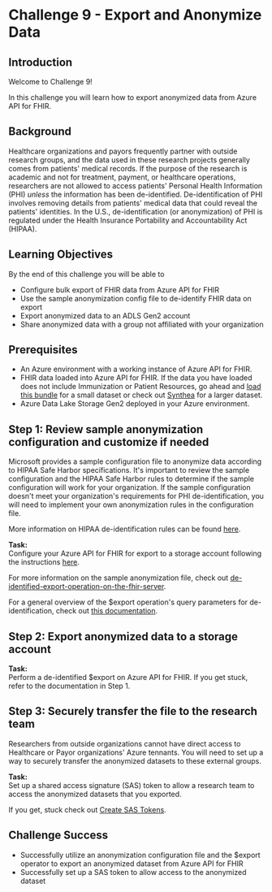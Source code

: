 # Challenge 9 - Export and Anonymize Data
## Introduction

Welcome to Challenge 9!

In this challenge you will learn how to export anonymized data from Azure API for FHIR.

## Background

Healthcare organizations and payors frequently partner with outside research groups, and the data used in these research projects generally comes from patients' medical records. If the purpose of the research is academic and not for treatment, payment, or healthcare operations, researchers are not allowed to access patients' Personal Health Information (PHI) *unless* the information has been de-identified. De-identification of PHI involves removing details from patients' medical data that could reveal the patients' identities. In the U.S., de-identification (or anonymization) of PHI is regulated under the Health Insurance Portability and Accountability Act (HIPAA).

## Learning Objectives
By the end of this challenge you will be able to
* Configure bulk export of FHIR data from Azure API for FHIR
* Use the sample anonymization config file to de-identify FHIR data on export
* Export anonymized data to an ADLS Gen2 account
* Share anonymized data with a group not affiliated with your organization

## Prerequisites 
* An Azure environment with a working instance of Azure API for FHIR. 
* FHIR data loaded into Azure API for FHIR. If the data you have loaded does not include Immunization or Patient Resources, go ahead and [load this bundle](https://github.com/kamoclav/openhack-mc4h-2/blob/main/Challenge-9/synthea_sample_data_fhir_r4%20OpenHack.zip) for a small dataset or check out [Synthea](https://synthetichealth.github.io/synthea/) for a larger dataset.
* Azure Data Lake Storage Gen2 deployed in your Azure environment.

## Step 1: Review sample anonymization configuration and customize if needed
Microsoft provides a sample configuration file to anonymize data according to HIPAA Safe Harbor specifications. It's important to review the sample configuration and the HIPAA Safe Harbor rules to determine if the sample configuration will work for your organization. If the sample configuration doesn't meet your organization's requirements for PHI de-identification, you will need to implement your own anonymization rules in the configuration file.

More information on HIPAA de-identification rules can be found [here](https://www.hhs.gov/hipaa/for-professionals/privacy/special-topics/de-identification/index.html).

**Task:**  
Configure your Azure API for FHIR for export to a storage account following the instructions [here](https://docs.microsoft.com/en-us/azure/healthcare-apis/data-transformation/configure-export-data).

For more information on the sample anonymization file, check out [de-identified-export-operation-on-the-fhir-server](https://github.com/microsoft/Tools-for-Health-Data-Anonymization/blob/master/docs/FHIR-anonymization.md#how-to-perform-de-identified-export-operation-on-the-fhir-server).

For a general overview of the $export operation's query parameters for de-identification, check out [this documentation](https://docs.microsoft.com/en-us/azure/healthcare-apis/data-transformation/de-identified-export).


## Step 2: Export anonymized data to a storage account

**Task:**  
Perform a de-identified $export on Azure API for FHIR. If you get stuck, refer to the documentation in Step 1.

## Step 3: Securely transfer the file to the research team
Researchers from outside organizations cannot have direct access to Healthcare or Payor organizations' Azure tennants. You will need to set up a way to securely transfer the anonymized datasets to these external groups.

**Task:**  
Set up a shared access signature (SAS) token to allow a research team to access the anonymized datasets that you exported.

If you get, stuck check out [Create SAS Tokens](https://docs.microsoft.com/en-us/azure/cognitive-services/translator/document-translation/create-sas-tokens?tabs=Containers).

## Challenge Success

+ Successfully utilize an anonymization configuration file and the $export operator to export an anonymized dataset from Azure API for FHIR
+ Successfully set up a SAS token to allow access to the anonymized dataset

